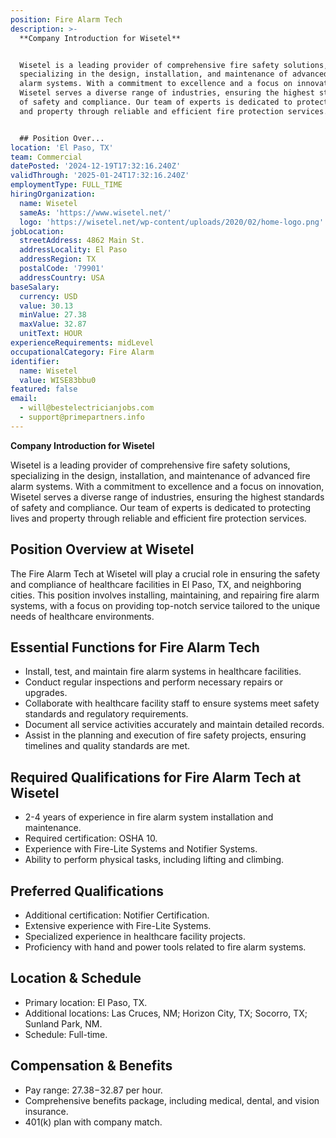 ```yaml
---
position: Fire Alarm Tech
description: >-
  **Company Introduction for Wisetel**


  Wisetel is a leading provider of comprehensive fire safety solutions,
  specializing in the design, installation, and maintenance of advanced fire
  alarm systems. With a commitment to excellence and a focus on innovation,
  Wisetel serves a diverse range of industries, ensuring the highest standards
  of safety and compliance. Our team of experts is dedicated to protecting lives
  and property through reliable and efficient fire protection services.


  ## Position Over...
location: 'El Paso, TX'
team: Commercial
datePosted: '2024-12-19T17:32:16.240Z'
validThrough: '2025-01-24T17:32:16.240Z'
employmentType: FULL_TIME
hiringOrganization:
  name: Wisetel
  sameAs: 'https://www.wisetel.net/'
  logo: 'https://wisetel.net/wp-content/uploads/2020/02/home-logo.png'
jobLocation:
  streetAddress: 4862 Main St.
  addressLocality: El Paso
  addressRegion: TX
  postalCode: '79901'
  addressCountry: USA
baseSalary:
  currency: USD
  value: 30.13
  minValue: 27.38
  maxValue: 32.87
  unitText: HOUR
experienceRequirements: midLevel
occupationalCategory: Fire Alarm
identifier:
  name: Wisetel
  value: WISE83bbu0
featured: false
email:
  - will@bestelectricianjobs.com
  - support@primepartners.info
---
```




**Company Introduction for Wisetel**

Wisetel is a leading provider of comprehensive fire safety solutions, specializing in the design, installation, and maintenance of advanced fire alarm systems. With a commitment to excellence and a focus on innovation, Wisetel serves a diverse range of industries, ensuring the highest standards of safety and compliance. Our team of experts is dedicated to protecting lives and property through reliable and efficient fire protection services.

## Position Overview at Wisetel

The Fire Alarm Tech at Wisetel will play a crucial role in ensuring the safety and compliance of healthcare facilities in El Paso, TX, and neighboring cities. This position involves installing, maintaining, and repairing fire alarm systems, with a focus on providing top-notch service tailored to the unique needs of healthcare environments.

## Essential Functions for Fire Alarm Tech

- Install, test, and maintain fire alarm systems in healthcare facilities.
- Conduct regular inspections and perform necessary repairs or upgrades.
- Collaborate with healthcare facility staff to ensure systems meet safety standards and regulatory requirements.
- Document all service activities accurately and maintain detailed records.
- Assist in the planning and execution of fire safety projects, ensuring timelines and quality standards are met.

## Required Qualifications for Fire Alarm Tech at Wisetel

- 2-4 years of experience in fire alarm system installation and maintenance.
- Required certification: OSHA 10.
- Experience with Fire-Lite Systems and Notifier Systems.
- Ability to perform physical tasks, including lifting and climbing.

## Preferred Qualifications

- Additional certification: Notifier Certification.
- Extensive experience with Fire-Lite Systems.
- Specialized experience in healthcare facility projects.
- Proficiency with hand and power tools related to fire alarm systems.

## Location & Schedule

- Primary location: El Paso, TX.
- Additional locations: Las Cruces, NM; Horizon City, TX; Socorro, TX; Sunland Park, NM.
- Schedule: Full-time.

## Compensation & Benefits

- Pay range: $27.38-$32.87 per hour.
- Comprehensive benefits package, including medical, dental, and vision insurance.
- 401(k) plan with company match.
